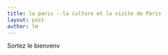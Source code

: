 ```yaml
---
title: la paris --la culture et la visite de Paris 
layout: post
author: lm
---
```

<p> Sortez le bienvenv </p>
